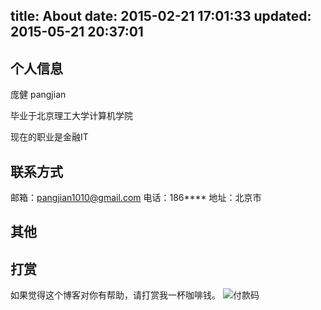 title: About
date: 2015-02-21 17:01:33
updated: 2015-05-21 20:37:01
---

## 个人信息
庞健 pangjian

毕业于北京理工大学计算机学院

现在的职业是金融IT

## 联系方式

邮箱：<pangjian1010@gmail.com>
电话：186****
地址：北京市

## 其他

## 打赏
如果觉得这个博客对你有帮助，请打赏我一杯咖啡钱。
![付款码](/resources/common/qrcode.png)
